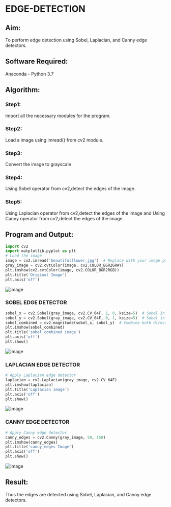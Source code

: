 # EDGE-DETECTION
## Aim:
To perform edge detection using Sobel, Laplacian, and Canny edge detectors.

## Software Required:
Anaconda - Python 3.7

## Algorithm:
### Step1:
Import all the necessary modules for the program.

### Step2:
Load a image using imread() from cv2 module.

### Step3:
Convert the image to grayscale

### Step4:
Using Sobel operator from cv2,detect the edges of the image.

### Step5:

Using Laplacian operator from cv2,detect the edges of the image and Using Canny operator from cv2,detect the edges of the image.

## Program and Output:
```python
import cv2
import matplotlib.pyplot as plt
# Load the image
image = cv2.imread('beautifulflower.jpg')  # Replace with your image path
gray_image = cv2.cvtColor(image, cv2.COLOR_BGR2GRAY)
plt.imshow(cv2.cvtColor(image, cv2.COLOR_BGR2RGB))
plt.title('Original Image')
plt.axis('off')
```

![image](https://github.com/user-attachments/assets/244d5090-f9e1-4363-bbff-8d1e13fbae70)

### SOBEL EDGE DETECTOR
```python
sobel_x = cv2.Sobel(gray_image, cv2.CV_64F, 1, 0, ksize=5)  # Sobel in x direction
sobel_y = cv2.Sobel(gray_image, cv2.CV_64F, 0, 1, ksize=5)  # Sobel in y direction
sobel_combined = cv2.magnitude(sobel_x, sobel_y)  # Combine both directions
plt.imshow(sobel_combined)
plt.title('sobel combined image')
plt.axis('off')
plt.show()
```

![image](https://github.com/user-attachments/assets/ce6194b6-bcf0-4714-9e45-bb64898f469e)


### LAPLACIAN EDGE DETECTOR
```python
# Apply Laplacian edge detector
laplacian = cv2.Laplacian(gray_image, cv2.CV_64F)
plt.imshow(laplacian)
plt.title('Laplacian image')
plt.axis('off')
plt.show()
```

![image](https://github.com/user-attachments/assets/28c1c1fc-9adf-4992-bc11-52fbee613fbe)



### CANNY EDGE DETECTOR
```python
# Apply Canny edge detector
canny_edges = cv2.Canny(gray_image, 50, 150)
plt.imshow(canny_edges)
plt.title('canny_edges Image')
plt.axis('off')
plt.show()
```

![image](https://github.com/user-attachments/assets/83b38edf-71d8-4f7f-90bb-75563bae5c0b)

## Result:
Thus the edges are detected using Sobel, Laplacian, and Canny edge detectors.

